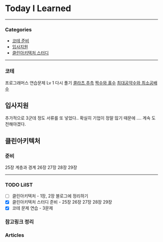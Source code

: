 # Today I Learned
> 

---

### Categories
- [코테 준비](#코테)
- [입사지원](#입사지원)
- [클린아키텍처 스터디](#클린아키텍처)

---

### 코테
프로그래머스 연습문제 Lv 1 다시 풀기
[콜라츠 추측](https://github.com/keeplo/swift-algorithm-practice/commit/527f7a9be9210a405a52dae64307a0caa869bb43)
[짝수와 홀수](https://github.com/keeplo/swift-algorithm-practice/commit/21c3de261062ed98d9140337b664305efc408762)
[최대공약수와 최소공배수](https://github.com/keeplo/swift-algorithm-practice/commit/1cefdee2246f8c33d14281923a0615e571216265)

## 입사지원
추가적으로 3군데 정도 서류를 또 넣었다..
확실히 기업이 정말 많기 때문에 .... 계속 도전해야겠다.

## 클린아키텍처
### 준비
25장 계층과 경계
26장 
27장
28장
29장

---

### TODO LiIST
- [ ] 클린아키텍처 - 1장, 2장 블로그에 정리하기
- [x] 클린아키텍처 스터디 준비 - 25장 26장 27장 28장 29장
- [x] 코테 문제 연습 - 3문제

### 참고링크 정리


### Articles